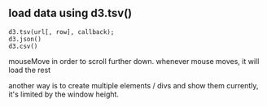## load data using d3.tsv()

```
d3.tsv(url[, row], callback);
d3.json()
d3.csv()
```

mouseMove in order to scroll further down. whenever mouse moves, it will load the rest

another way is to create multiple elements / divs and show them
currently, it's limited by the window height.
